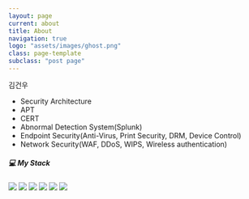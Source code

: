 ```yaml
---
layout: page
current: about
title: About
navigation: true
logo: "assets/images/ghost.png"
class: page-template
subclass: "post page"
---
```


김건우

- Security Architecture
- APT
- CERT
- Abnormal Detection System(Splunk)
- Endpoint Security(Anti-Virus, Print Security, DRM, Device Control)
- Network Security(WAF, DDoS, WIPS, Wireless authentication)

##### 💻 My Stack

<span>
<img display='inline-block' src="https://img.shields.io/badge/javascript-F7DF1E?style=for-the-badge&logo=javascript&logoColor=black">
<img display=inline-block src="https://img.shields.io/badge/python-3776AB?style=for-the-badge&logo=python&logoColor=white">
<img src="https://img.shields.io/badge/Splunk-007396?style=for-the-badge&logo=splunk&logoColor=white">
<img src="https://img.shields.io/badge/mysql-4479A1?style=for-the-badge&logo=mysql&logoColor=white">
<img src="https://img.shields.io/badge/node.js-339933?style=for-the-badge&logo=Node.js&logoColor=white">
<img src="https://img.shields.io/badge/github-181717?style=for-the-badge&logo=github&logoColor=white">
</span>
